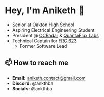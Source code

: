 # Hey, I'm Aniketh 👋
- Senior at Oakton High School
- Aspiring Electrical Engineering Student
- President @ [OCRadar](https://github.com/OCRadar) & [QuantaFlux Labs](https://github.com/quantafluxlabs)
- Technical Captain for [FRC 623](https://github.com/CougarProgramming623)
  - Former Software Lead

## 📫 How to reach me
- **Email:** [aniketh.contact@gmail.com](mailto:aniketh.contact@gmail.com)
- **Discord:** @ankthba
- **Socials:** @ankthba
